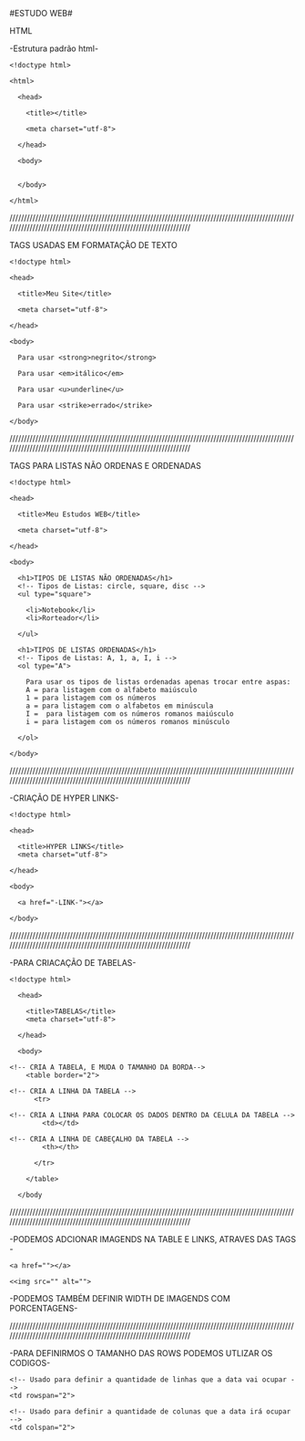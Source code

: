 #ESTUDO WEB#

  HTML
      
   -Estrutura padrão html-
      
    <!doctype html>

    <html>

      <head>

        <title></title>

        <meta charset="utf-8">

      </head>

      <body>


      </body>

    </html>

//////////////////////////////////////////////////////////////////////////////////////////////////////////////////////////////////////////////////////////////////


TAGS USADAS EM FORMATAÇÃO DE TEXTO

    <!doctype html>
  
    <head>
    
      <title>Meu Site</title>
      
      <meta charset="utf-8">
    
    </head>
    
    <body>
    
      Para usar <strong>negrito</strong>
      
      Para usar <em>itálico</em>
      
      Para usar <u>underline</u>
      
      Para usar <strike>errado</strike>
    
    </body>
    
//////////////////////////////////////////////////////////////////////////////////////////////////////////////////////////////////////////////////////////////////
    
TAGS PARA LISTAS NÃO ORDENAS E ORDENADAS

    <!doctype html>
  
    <head>
    
      <title>Meu Estudos WEB</title>
      
      <meta charset="utf-8">
    
    </head>
    
    <body>
    
      <h1>TIPOS DE LISTAS NÃO ORDENADAS</h1>
      <!-- Tipos de Listas: circle, square, disc -->
      <ul type="square">
        
        <li>Notebook</li>
        <li>Rorteador</li>
        
      </ul>
      
      <h1>TIPOS DE LISTAS ORDENADAS</h1>
      <!-- Tipos de Listas: A, 1, a, I, i -->
      <ol type="A">
      
        Para usar os tipos de listas ordenadas apenas trocar entre aspas:
        A = para listagem com o alfabeto maiúsculo
        1 = para listagem com os números
        a = para listagem com o alfabetos em minúscula
        I =  para listagem com os números romanos maiúsculo
        i = para listagem com os números romanos minúsculo
      
      </ol>
    
    </body>

//////////////////////////////////////////////////////////////////////////////////////////////////////////////////////////////////////////////////////////////////

-CRIAÇÃO DE HYPER LINKS-

    <!doctype html>
    
    <head>
      
      <title>HYPER LINKS</title>
      <meta charset="utf-8">
      
    </head>
    
    <body>
    
      <a href="-LINK-"></a>
    
    </body>

//////////////////////////////////////////////////////////////////////////////////////////////////////////////////////////////////////////////////////////////////

-PARA CRIACAÇÃO DE TABELAS-

    <!doctype html>

      <head>

        <title>TABELAS</title>
        <meta charset="utf-8">
        
      </head>

      <body>

    <!-- CRIA A TABELA, E MUDA O TAMANHO DA BORDA-->
        <table border="2">

    <!-- CRIA A LINHA DA TABELA -->    
          <tr>

    <!-- CRIA A LINHA PARA COLOCAR OS DADOS DENTRO DA CELULA DA TABELA -->      
            <td></td>

    <!-- CRIA A LINHA DE CABEÇALHO DA TABELA -->
            <th></th>

          </tr>

        </table>

      </body

//////////////////////////////////////////////////////////////////////////////////////////////////////////////////////////////////////////////////////////////////

-PODEMOS ADCIONAR IMAGENDS NA TABLE E LINKS, ATRAVES DAS TAGS -

    <a href=""></a>

    <<img src="" alt="">


-PODEMOS TAMBÉM DEFINIR WIDTH DE IMAGENDS COM PORCENTAGENS-

//////////////////////////////////////////////////////////////////////////////////////////////////////////////////////////////////////////////////////////////////

-PARA DEFINIRMOS O TAMANHO DAS ROWS PODEMOS UTLIZAR OS CODIGOS-

    <!-- Usado para definir a quantidade de linhas que a data vai ocupar -->
    <td rowspan="2">

    <!-- Usado para definir a quantidade de colunas que a data irá ocupar -->
    <td colspan="2">
